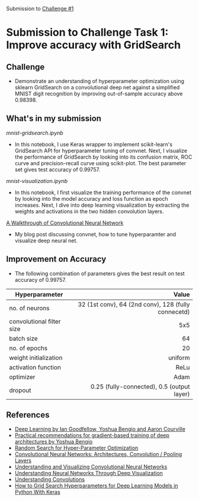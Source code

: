 Submission to [Challenge #1](https://github.com/ziff/internship2017/issues/2)

# Submission to Challenge Task 1: Improve accuracy with GridSearch
 
 
## Challenge
* Demonstrate an understanding of hyperparameter optimization using sklearn GridSearch on a convolutional deep net against a simplified MNIST digit recognition by improving out-of-sample accuracy above 0.98398.
 
 
## What's in my submission

*mnist-gridsearch.ipynb*

* In this notebook, I use Keras wrapper to implement scikit-learn's GridSearch API for hyperparameter tuning of convnet. Next, I visualize the performance of GridSearch by looking into its confusion matrix, ROC curve and precision-recall curve using scikit-plot. The best parameter set gives test accuracy of 0.99757.  

*mnist-visualization.ipynb*

* In this notebook, I first visualize the training performance of the convnet by looking into the model accuracy and loss function as epoch increases. Next, I dive into deep learning visualization by extracting the weights and activations in the two hidden convolution layers.

[A Walkthrough of Convolutional Neural Network](https://medium.com/towards-data-science/a-walkthrough-of-convolutional-neural-network-7f474f91d7bd) 

* My blog post discussing convnet, how to tune hyperparamter and visualize deep neural net.

 
## Improvement on Accuracy

* The following combination of parameters gives the best result on test accuracy of 0.99757.
 
 | Hyperparameter                 | Value                                                | 
 | ------------------------------ |-----------------------------------------------------:|
 | no. of neurons                 | 32 (1st conv), 64 (2nd conv), 128 (fully connecetd)  | 
 | convolutional filter size      | 5x5                                                  |
 | batch size                     | 64                                                   |
 | no. of epochs                  | 20                                                   |
 | weight initialization          | uniform                                              |
 | activation function            | ReLu                                                 |
 | optimizer                      | Adam                                                 |
 | dropout                        | 0.25 (fully-connected), 0.5 (output layer)           |

 
## References

* [Deep Learning by Ian Goodfellow, Yoshua Bengio and Aaron Courville](http://www.deeplearningbook.org/)
* [Practical recommendations for gradient-based training of deep architectures by Yoshua Bengio](https://arxiv.org/abs/1206.5533)
* [Random Search for Hyper-Parameter Optimization](http://www.jmlr.org/papers/volume13/bergstra12a/bergstra12a.pdf)
* [Convolutional Neural Networks: Architectures, Convolution / Pooling Layers](http://cs231n.github.io/convolutional-networks/)
* [Understanding and Visualizing Convolutional Neural Networks](http://cs231n.github.io/understanding-cnn/)
* [Understanding Neural Networks Through Deep Visualization](http://yosinski.com/deepvis)
* [Understanding Convolutions](http://colah.github.io/posts/2014-07-Understanding-Convolutions/)
* [How to Grid Search Hyperparameters for Deep Learning Models in Python With Keras](http://machinelearningmastery.com/grid-search-hyperparameters-deep-learning-models-python-keras/)
 
 
